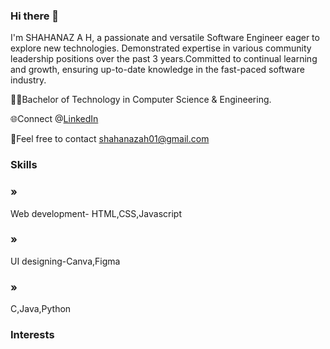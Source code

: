 ### Hi there 👋
 I'm SHAHANAZ A H, a passionate and versatile Software Engineer eager to explore new technologies.
 Demonstrated expertise in various community leadership positions over the past 3 years.Committed to continual learning and growth, ensuring up-to-date knowledge in the fast-paced software industry.
 
👩‍💻Bachelor of Technology in Computer Science & Engineering.

🌐Connect @[LinkedIn](https://www.linkedin.com/in/shahanaz-a-h-50b227211/)

📧Feel free to contact shahanazah01@gmail.com

### Skills
### »
Web development- HTML,CSS,Javascript
### »
UI designing-Canva,Figma
### »
C,Java,Python

### Interests



 
